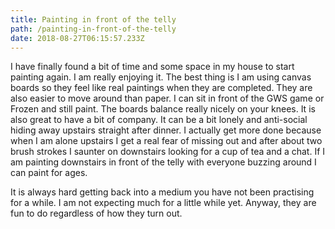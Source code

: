 ```yaml
---
title: Painting in front of the telly
path: /painting-in-front-of-the-telly
date: 2018-08-27T06:15:57.233Z
---
```

I have finally found a bit of time and some space in my house to start painting again. I am really enjoying it. The best thing is I am using canvas boards so they feel like real paintings when they are completed. They are also easier to move around than paper. I can sit in front of the GWS game or Frozen and still paint. The boards balance really nicely on your knees. It is also great to have a bit of company. It can be a bit lonely and anti-social hiding away upstairs straight after dinner. I actually get more done because when I am alone upstairs I get a real fear of missing out and after about two brush strokes I saunter on downstairs looking for a cup of tea and a chat. If I am painting downstairs in front of the telly with everyone buzzing around I can paint for ages.

It is always hard getting back into a medium you have not been practising for a while. I am not expecting much for a little while yet. Anyway, they are fun to do regardless of how they turn out.